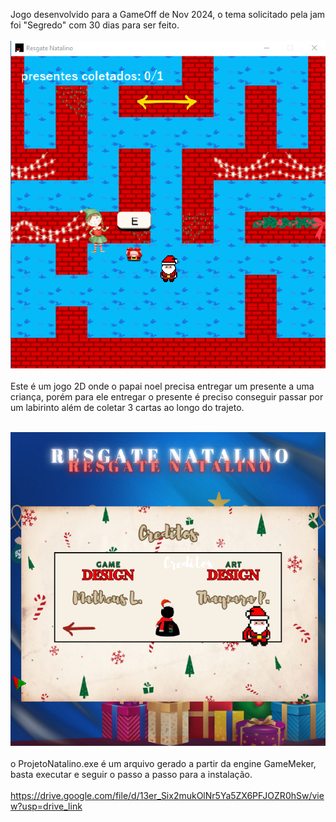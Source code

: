 Jogo desenvolvido para a GameOff de Nov 2024, o tema solicitado pela jam foi "Segredo" com 30 dias para ser feito.
<br><br>
![logo_ResgateNatalino](https://github.com/MatheusLastoria/ResgateNatalino/blob/main/ResgateNatalino_Jogar.png)
<br><br>
Este é um jogo 2D onde o papai noel precisa entregar um presente a uma criança, porém para ele entregar o presente 
é preciso conseguir passar por um labirinto além de coletar 3 cartas ao longo do trajeto.
<br><br>


![logo_ResgateNatalino](https://github.com/MatheusLastoria/ResgateNatalino/blob/main/ResgateNatalino_Creditos.png)
<br><br>
o ProjetoNatalino.exe é um arquivo gerado a partir da engine GameMeker, basta executar e seguir o passo a passo para a instalação.
<br><br>
https://drive.google.com/file/d/13er_Six2mukOlNr5Ya5ZX6PFJOZR0hSw/view?usp=drive_link
